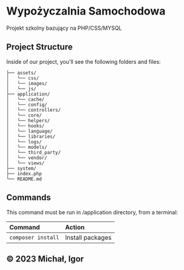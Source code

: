 # Wypożyczalnia Samochodowa

Projekt szkolny bazujący na PHP/CSS/MYSQL

## Project Structure

Inside of our project, you'll see the following folders and files:

```
├── assets/
│   └── css/
│   └── images/
│   └── js/
├── application/
│   └── cache/
│   └── config/
│   └── controllers/
│   └── core/
│   └── helpers/
│   └── hooks/
│   └── language/
│   └── libraries/
│   └── logs/
│   └── models/
│   └── third_party/
│   └── vendor/
│   └── views/
├── system/
├── index.php
└── README.md
```
## Commands

This command must be run in /application directory, from a terminal:

| Command              | Action                        |
|:---------------------|:------------------------------|
| `composer install`   | Install packages              |

## © 2023 Michał, Igor
